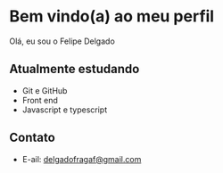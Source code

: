 # Bem vindo(a) ao meu perfil

Olá, eu sou o Felipe Delgado  

## Atualmente estudando

- Git e GitHub
-  Front end 
-  Javascript e typescript

## Contato

- E-ail: delgadofragaf@gmail.com
